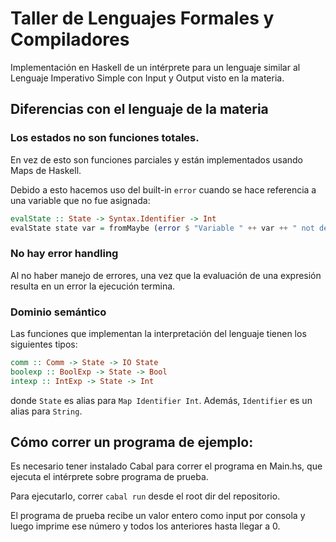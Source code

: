# Taller de Lenguajes Formales y Compiladores

Implementación en Haskell de un intérprete para un lenguaje similar al Lenguaje Imperativo Simple con Input y Output visto en la materia.

## Diferencias con el lenguaje de la materia

### Los estados no son funciones totales. 

En vez de esto son funciones parciales y están implementados usando Maps de Haskell.

Debido a esto hacemos uso del built-in `error` cuando se hace referencia a una variable que no fue asignada:

```haskell
evalState :: State -> Syntax.Identifier -> Int
evalState state var = fromMaybe (error $ "Variable " ++ var ++ " not defined") $ Map.lookup var state

```

### No hay error handling

Al no haber manejo de errores, una vez que la evaluación de una expresión resulta en un error la ejecución termina.

### Dominio semántico

Las funciones que implementan la interpretación del lenguaje tienen los siguientes tipos:

```haskell
comm :: Comm -> State -> IO State
boolexp :: BoolExp -> State -> Bool
intexp :: IntExp -> State -> Int
```

donde `State` es alias para `Map Identifier Int`. Además, `Identifier` es un alias para `String`.

## Cómo correr un programa de ejemplo:

Es necesario tener instalado Cabal para correr el programa en Main.hs, que ejecuta el intérprete sobre programa de prueba.

Para ejecutarlo, correr `cabal run` desde el root dir del repositorio.

El programa de prueba recibe un valor entero como input por consola y luego imprime ese número y todos los anteriores hasta llegar a 0.
